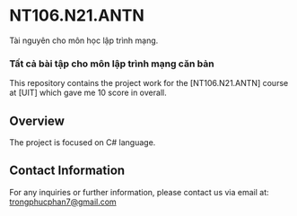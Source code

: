 # NT106.N21.ANTN
Tài nguyên cho môn học lập trình mạng.

### Tất cả bài tập cho môn lập trình mạng căn bản

This repository contains the project work for the [NT106.N21.ANTN] course at [UIT] which gave me 10 score in overall.

## Overview

The project is focused on C# language.

## Contact Information

For any inquiries or further information, please contact us via email at: trongphucphan7@gmail.com
